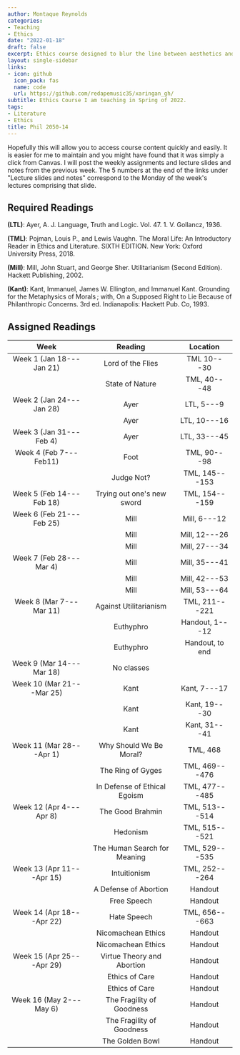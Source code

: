 ```yaml
---
author: Montaque Reynolds 
categories:
- Teaching
- Ethics
date: "2022-01-18"
draft: false
excerpt: Ethics course designed to blur the line between aesthetics and ethics.
layout: single-sidebar
links:
- icon: github 
  icon_pack: fas
  name: code 
  url: https://github.com/redapemusic35/xaringan_gh/
subtitle: Ethics Course I am teaching in Spring of 2022.
tags:
- Literature
- Ethics
title: Phil 2050-14
---
```


Hopefully this will allow you to access course content quickly and easily. It is easier for me to maintain and you might have found that it was simply a click from Canvas. I will post the weekly assignments and lecture slides and notes from the previous week. The 5 numbers at the end of the links under "Lecture slides and notes" correspond to the Monday of the week's lectures comprising that slide.

## Required Readings

**(LTL)**: Ayer, A. J. Language, Truth and Logic. Vol. 47. 1. V. Gollancz, 1936.

**(TML)**: Pojman, Louis P., and Lewis Vaughn. The Moral Life: An Introductory Reader in Ethics and Literature. SIXTH EDITION. New York: Oxford University Press, 2018.

**(Mill)**: Mill, John Stuart, and George Sher. Utilitarianism (Second Edition). Hackett Publishing, 2002.

**(Kant)**: Kant, Immanuel, James W. Ellington, and Immanuel Kant. Grounding for the Metaphysics of Morals ; with, On a Supposed Right to Lie Because of Philanthropic Concerns. 3rd ed. Indianapolis: Hackett Pub. Co, 1993.

## Assigned Readings

| Week                       | Reading                      | Location        |
| :---:                      | :---:                        | :---:           |
| Week 1 (Jan 18---Jan 21)   | Lord of the Flies            | TML 10---30     |
|                            | State of Nature              | TML, 40---48    |
| Week 2 (Jan 24---Jan 28)   | Ayer                         | LTL, 5---9      |
|                            | Ayer                         | LTL, 10---16    |
| Week 3 (Jan 31---Feb 4)    | Ayer                         | LTL, 33---45    |
| Week 4 (Feb 7---Feb11)     | Foot                         | TML, 90---98    |
|                            | Judge Not?                   | TML, 145---153  |
| Week 5 (Feb 14---Feb 18)   | Trying out one's new sword   | TML, 154---159  |
| Week 6 (Feb 21---Feb 25)   | Mill                         | Mill, 6---12    |
|                            | Mill                         | Mill, 12---26   |
|                            | Mill                         | Mill, 27---34   |
| Week 7 (Feb 28---Mar 4)    | Mill                         | Mill, 35---41   |
|                            | Mill                         | Mill, 42---53   |
|                            | Mill                         | Mill, 53---64   |
| Week 8 (Mar 7---Mar 11)    | Against Utilitarianism       | TML, 211---221  |
|                            | Euthyphro                    | Handout, 1---12 |
|                            | Euthyphro                    | Handout, to end |
| Week 9 (Mar 14---Mar 18)   | No classes                   |                 |
| Week 10 (Mar 21---Mar 25)  | Kant                         | Kant, 7---17    |
|                            | Kant                         | Kant, 19---30   |
|                            | Kant                         | Kant, 31---41   |
| Week 11 (Mar 28---Apr 1)   | Why Should We Be Moral?      | TML, 468        |
|                            | The Ring of Gyges            | TML, 469---476  |
|                            | In Defense of Ethical Egoism | TML, 477---485  |
| Week 12 (Apr 4---Apr 8)    | The Good Brahmin             | TML, 513---514  |
|                            | Hedonism                     | TML, 515---521  |
|                            | The Human Search for Meaning | TML, 529---535  |
| Week 13 (Apr 11---Apr 15)  | Intuitionism                 | TML, 252---264  |
|                            | A Defense of Abortion        | Handout         |
|                            | Free Speech                  | Handout         |
| Week 14 (Apr 18---Apr 22)  | Hate Speech                  | TML, 656---663  |
|                            | Nicomachean Ethics           | Handout         |
|                            | Nicomachean Ethics           | Handout         |
| Week 15 (Apr 25---Apr 29)  | Virtue Theory and Abortion   | Handout         |
|                            | Ethics of Care               | Handout         |
|                            | Ethics of Care               | Handout         |
| Week 16 (May 2---May 6)    | The Fragility of Goodness    | Handout         |
|                            | The Fragility of Goodness    | Handout         |
|                            | The Golden Bowl              | Handout         |



